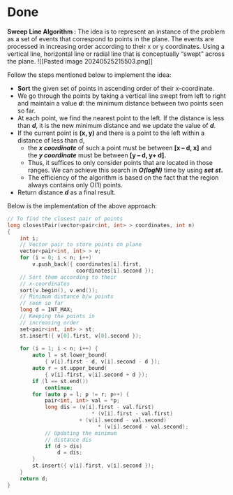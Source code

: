# Done
**Sweep Line Algorithm :** The idea is to represent an instance of the problem as a set of events that correspond to points in the plane. The events are processed in increasing order according to their x or y coordinates. Using a vertical line, horizontal line or radial line that is conceptually “swept” across the plane.
![[Pasted image 20240525215503.png]]

Follow the steps mentioned below to implement the idea:

- **Sort** the given set of points in ascending order of their x-coordinate. 
- We go through the points by taking a vertical line swept from left to right and maintain a value ***d***: the minimum distance between two points seen so far. 
- At each point, we find the nearest point to the left. If the distance is less than ***d***, it is the new minimum distance and we update the value of ***d***. 
- If the current point is ****(x, y)**** and there is a point to the left within a distance of less than d,  
    - the ***x coordinate*** of such a point must be between ****[x – d, x]**** and the ***y coordinate*** must be between ****[y – d, y+ d].**** 
    - Thus, it suffices to only consider points that are located in those ranges. We can achieve this search in ***O(logN)*** time by using ***set*** _***st***___.__
    - The efficiency of the algorithm is based on the fact that the region always contains only O(1) points.
- Return distance ***d*** as a final result.

Below is the implementation of the above approach:

```C++
// To find the closest pair of points
long closestPair(vector<pair<int, int> > coordinates, int n)
{
    int i;
    // Vector pair to store points on plane
    vector<pair<int, int> > v;
    for (i = 0; i < n; i++)
        v.push_back({ coordinates[i].first,
                      coordinates[i].second });
    // Sort them according to their
    // x-coordinates
    sort(v.begin(), v.end());
    // Minimum distance b/w points
    // seen so far
    long d = INT_MAX;
    // Keeping the points in
    // increasing order
    set<pair<int, int> > st;
    st.insert({ v[0].first, v[0].second });
 
    for (i = 1; i < n; i++) {
        auto l = st.lower_bound(
            { v[i].first - d, v[i].second - d });
        auto r = st.upper_bound(
            { v[i].first, v[i].second + d });
        if (l == st.end())
            continue;
        for (auto p = l; p != r; p++) {
            pair<int, int> val = *p;
            long dis = (v[i].first - val.first)
                           * (v[i].first - val.first)
                       + (v[i].second - val.second)
                             * (v[i].second - val.second);
            // Updating the minimum
            // distance dis
            if (d > dis)
                d = dis;
        }
        st.insert({ v[i].first, v[i].second });
    }
    return d;
}
```
